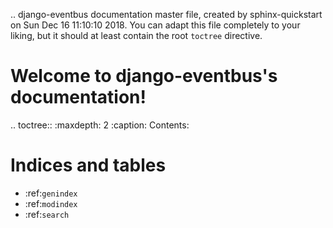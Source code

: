 .. django-eventbus documentation master file, created by
   sphinx-quickstart on Sun Dec 16 11:10:10 2018.
   You can adapt this file completely to your liking, but it should at least
   contain the root `toctree` directive.

Welcome to django-eventbus's documentation!
===========================================

.. toctree::
   :maxdepth: 2
   :caption: Contents:



Indices and tables
==================

* :ref:`genindex`
* :ref:`modindex`
* :ref:`search`
